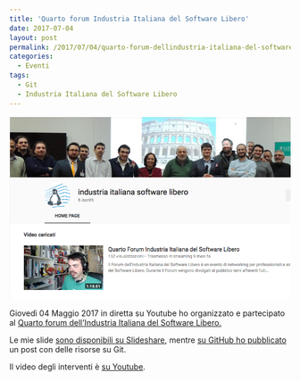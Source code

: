 ```yaml
---
title: 'Quarto forum Industria Italiana del Software Libero'
date: 2017-07-04
layout: post
permalink: /2017/07/04/quarto-forum-dellindustria-italiana-del-software-libero/
categories:
  - Eventi
tags:
  - Git
  - Industria Italiana del Software Libero
---
```


![Quarto Forum](https://raw.githubusercontent.com/marcofromsicily/blog/master/images/quartoforum.jpg)


Giovedì 04 Maggio 2017 in diretta su Youtube ho organizzato e partecipato al <a href="http://www.industriasoftwarelibero.it/resoconto-quarto-forum-dellindustria-italiana-del-software-libero-forumiisl/" target="_blank" rel="noopener">Quarto forum dell&#8217;Industria Italiana del Software Libero.</a>

Le mie slide <a href="https://www.slideshare.net/marcofromsicily/git-75668611" target="_blank" rel="noopener">sono disponibili su Slideshare</a>, mentre <a href="http://www.marcolombardo.com/blog/open/source/2017/08/01/risorse-git.html" target="_blank" rel="noopener">su GitHub ho pubblicato</a> un post con delle risorse su Git.

Il video degli interventi è [su Youtube](https://www.youtube.com/watch?v=KfybYgEhG88).



&nbsp;
